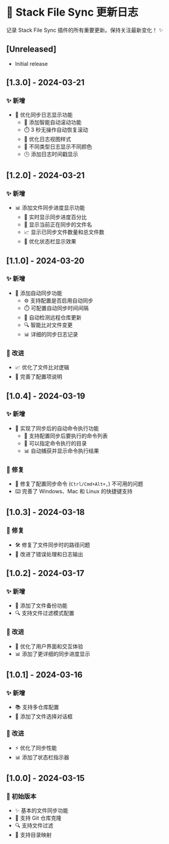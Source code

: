 # 🔄 Stack File Sync 更新日志

记录 Stack File Sync 插件的所有重要更新。保持关注最新变化！ ✨

## [Unreleased]

- Initial release

## [1.3.0] - 2024-03-21

### ✨ 新增

- 📝 优化同步日志显示功能
  - 🔄 添加智能自动滚动功能
  - ⏱️ 3 秒无操作自动恢复滚动
  - 🎨 优化日志视图样式
  - 🌈 不同类型日志显示不同颜色
  - 🕒 添加日志时间戳显示

## [1.2.0] - 2024-03-21

### ✨ 新增

- 📊 添加文件同步进度显示功能
  - 🔄 实时显示同步进度百分比
  - 📝 显示当前正在同步的文件名
  - 📈 显示已同步文件数量和总文件数
  - 🎨 优化状态栏显示效果

## [1.1.0] - 2024-03-20

### ✨ 新增

- 🔄 添加自动同步功能
  - ⚙️ 支持配置是否启用自动同步
  - ⏱️ 可配置自动同步时间间隔
  - 📝 自动检测远程仓库更新
  - 🔍 智能比对文件变更
  - 📊 详细的同步日志记录

### 🚀 改进

- 📈 优化了文件比对逻辑
- 🎨 完善了配置项说明

## [1.0.4] - 2024-03-19

### ✨ 新增

- 🚀 实现了同步后的自动命令执行功能
  - 📝 支持配置同步后要执行的命令列表
  - 📂 可以指定命令执行的目录
  - 📊 自动捕获并显示命令执行结果

### 🐛 修复

- 🔧 修复了配置同步命令 (`Ctrl/Cmd+Alt+,`) 不可用的问题
- ⌨️ 完善了 Windows、Mac 和 Linux 的快捷键支持

## [1.0.3] - 2024-03-18

### 🐛 修复

- 🛠️ 修复了文件同步时的路径问题
- 📝 改进了错误处理和日志输出

## [1.0.2] - 2024-03-17

### ✨ 新增

- 💾 添加了文件备份功能
- 🔍 支持文件过滤模式配置

### 🚀 改进

- 🎨 优化了用户界面和交互体验
- 📊 添加了更详细的同步进度显示

## [1.0.1] - 2024-03-16

### ✨ 新增

- 📚 支持多仓库配置
- 🎯 添加了文件选择对话框

### 🚀 改进

- ⚡️ 优化了同步性能
- 📊 添加了状态栏指示器

## [1.0.0] - 2024-03-15

### 🎉 初始版本

- ✨ 基本的文件同步功能
- 🔄 支持 Git 仓库克隆
- 🔍 支持文件过滤
- 📂 支持目录映射
